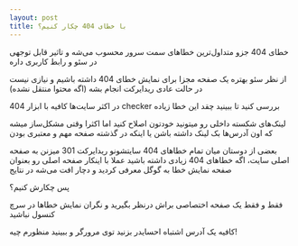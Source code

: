 ```yaml
---
layout: post
title: با خطای 404 چکار کنیم؟
---
```


خطای 404 جزو متداول‌ترین خطاهای سمت سرور محسوب می‌شه و تاثیر قابل توجهی در سئو و رابط کاربری داره

از نظر سئو بهتره یک صفحه مجزا برای نمایش خطای 404 داشته باشیم و نیازی نیست در حالت عادی ریدایرکت انجام بشه (اگه محتوا منتقل نشده)

در اکثر سایت‌ها کافیه با ابزار 404 checker بررسی کنید تا ببینید چقد این خطا زیاده

لینک‌های شکسته داخلی رو میتونید خودتون اصلاح کنید اما اکثرا وقتی مشکل‌ساز میشه که اون آدرس‌ها بک لینک داشته باشن یا اینکه در گذشته صفحه مهم و معتبری بودن

بعضی از دوستان میان تمام خطاهای 404 سایتشونو ریدایرکت 301 میزنن به صفحه اصلی سایت، اگه خطاهای 404 زیادی داشته باشید عملا با اینکار صفحه اصلی رو بعنوان صفحه نمایش خطا به گوگل معرفی کردید و دچار افت می‌شه در نتایج

پس چکارش کنیم؟

فقط و فقط یک صفحه اختصاصی براش درنظر بگیرید و نگران نمایش خطاها در سرچ کنسول نباشید

کافیه یک آدرس اشتباه احسایدر بزنید توی مرورگر و ببینید منظورم چیه!
